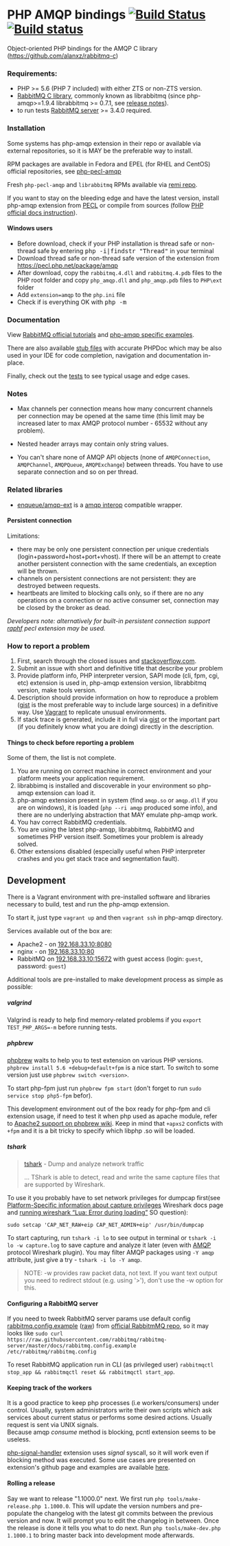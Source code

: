 # PHP AMQP bindings [![Build Status](https://travis-ci.org/php-amqp/php-amqp.svg?branch=master)](https://travis-ci.org/php-amqp/php-amqp) [![Build status](https://ci.appveyor.com/api/projects/status/sv5o1id5oj63w9hu/branch/master?svg=true)](https://ci.appveyor.com/project/lstrojny/php-amqp-7lf47/branch/master)

Object-oriented PHP bindings for the AMQP C library (https://github.com/alanxz/rabbitmq-c)


### Requirements:

 - PHP >= 5.6 (PHP 7 included) with either ZTS or non-ZTS version.
 - [RabbitMQ C library](https://github.com/alanxz/rabbitmq-c), commonly known as librabbitmq
   (since php-amqp>=1.9.4  librabbitmq >= 0.7.1,
   see [release notes](https://pecl.php.net/package-changelog.php?package=amqp)).
 - to run tests [RabbitMQ server](https://www.rabbitmq.com/) >= 3.4.0 required.


### Installation
 
 Some systems has php-amqp extension in their repo or available via external repositories, so it is MAY be the preferable
 way to install.

 RPM packages are available in Fedora and EPEL (for RHEL and CentOS) official repositories,
 see [php-pecl-amqp](https://apps.fedoraproject.org/packages/php-pecl-amqp)
 
 Fresh `php-pecl-amqp` and `librabbitmq` RPMs available via [remi repo](http://rpms.remirepo.net/).

 If you want to stay on the bleeding edge and have the latest version, install php-amqp extension from
 [PECL](http://pecl.php.net/package/amqp) or compile from sources
 (follow [PHP official docs instruction](http://us1.php.net/manual/en/install.pecl.phpize.php)).
 
#### Windows users
 - Before download, check if your PHP installation is thread safe or non-thread safe by entering <kbd>php -i|findstr "Thread"</kbd> in your terminal
 - Download thread safe or non-thread safe version of the extension from https://pecl.php.net/package/amqp
 - After download, copy the `rabbitmq.4.dll` and `rabbitmq.4.pdb` files to the PHP root folder and copy `php_amqp.dll` and `php_amqp.pdb` files to `PHP\ext` folder
 - Add `extension=amqp` to the `php.ini` file
 - Check if is everything OK with <kbd>php -m</kbd>

### Documentation

View [RabbitMQ official tutorials](http://www.rabbitmq.com/getstarted.html) 
and [php-amqp specific examples](https://github.com/rabbitmq/rabbitmq-tutorials/tree/master/php-amqp).

There are also available [stub files](https://github.com/php-amqp/php-amqp/tree/master/stubs) with accurate PHPDoc which
may be also used in your IDE for code completion, navigation and documentation in-place.

Finally, check out the [tests](https://github.com/php-amqp/php-amqp/tree/master/tests) to see typical usage and edge cases.
 
### Notes

  - Max channels per connection means how many concurrent channels per connection may be opened at the same time
    (this limit may be increased later to max AMQP protocol number - 65532 without any problem).

  - Nested header arrays may contain only string values.
  
  - You can't share none of AMQP API objects (none of `AMQPConnection`, `AMQPChannel`, `AMQPQueue`, `AMQPExchange`) between threads.
    You have to use separate connection and so on per thread.
    
### Related libraries

* [enqueue/amqp-ext](https://github.com/php-enqueue/amqp-ext) is a [amqp interop](https://github.com/queue-interop/queue-interop#amqp-interop) compatible wrapper.

#### Persistent connection

  Limitations:

  - there may be only one persistent connection per unique credentials (login+password+host+port+vhost).
    If there will be an attempt to create another persistent connection with the same credentials, an exception will be thrown.
  - channels on persistent connections are not persistent: they are destroyed between requests.
  - heartbeats are limited to blocking calls only, so if there are no any operations on a connection or no active 
    consumer set, connection may be closed by the broker as dead.

*Developers note: alternatively for built-in persistent connection support [raphf](http://pecl.php.net/package/raphf) pecl extension may be used.*

### How to report a problem
 
 1. First, search through the closed issues and [stackoverflow.com](http://stackoverflow.com).
 3. Submit an issue with short and definitive title that describe your problem
 4. Provide platform info, PHP interpreter version, SAPI mode (cli, fpm, cgi, etc) extension is used in, php-amqp extension version, librabbitmq version, make tools version.
 5. Description should provide information on how to reproduce a problem ([gist](https://gist.github.com/) is the most preferable way to include large sources) in a definitive way. Use [Vagrant](http://www.vagrantup.com/) to replicate unusual environments.
 6. If stack trace is generated, include it in full via [gist](https://gist.github.com/) or the important part (if you definitely know what you are doing) directly in the description.
 
#### Things to check before reporting a problem

 Some of them, the list is not complete.

 1. You are running on correct machine in correct environment and your platform meets your application requirement.
 2. librabbimq is installed and discoverable in your environment so php-amqp extension can load it.
 3. php-amqp extension present in system (find `amqp.so` or `amqp.dll` if you are on windows), it is loaded (`php --ri amqp` produced some info), and there are no underlying abstraction that MAY emulate php-amqp work.
 5. You hav correct RabbitMQ credentials.
 6. You are using the latest php-amqp, librabbitmq, RabbitMQ and sometimes PHP version itself. Sometimes your problem is already solved.
 7. Other extensions disabled (especially useful when PHP interpreter crashes and you get stack trace and segmentation fault).


## Development

 There is a Vagrant environment with pre-installed software and libraries necessary to build, test and run the php-amqp extension.

 To start it, just type `vagrant up` and then `vagrant ssh` in php-amqp directory.

 Services available out of the box are:

 - Apache2 - on [192.168.33.10:8080](http://192.168.33.10:8080)
 - nginx - on [192.168.33.10:80](http://192.168.33.10:80)
 - RabbitMQ on [192.168.33.10:15672](http://192.168.33.10:15672/#/login/guest/guest) with guest access (login: `guest`, password: `guest`)

Additional tools are pre-installed to make development process as simple as possible:

##### valgrind

Valgrind is ready to help find memory-related problems if you `export TEST_PHP_ARGS=-m` before running tests.

##### phpbrew

[phpbrew](https://github.com/phpbrew/phpbrew) waits to help you to test extension on various PHP versions.
`phpbrew install 5.6 +debug+default+fpm` is a nice start. To switch to some version just use `phpbrew switch <version>`.

To start php-fpm just run `phpbrew fpm start` (don't forget to run `sudo service stop php5-fpm` befor).

This development environment out of the box ready for php-fpm and cli extension usage, if need to test it when php
used as apache module, refer to [Apache2 support on phpbrew wiki](https://github.com/phpbrew/phpbrew/wiki/Cookbook#apache2-support).
Keep in mind that `+apxs2` conficts with `+fpm` and it is a bit tricky to specify which libphp .so will be loaded.

##### tshark

> [tshark](https://www.wireshark.org/docs/man-pages/tshark.html) - Dump and analyze network traffic
>
> ... TShark is able to detect, read and write the same capture files that are supported by Wireshark.
   
To use it you probably have to set network privileges for dumpcap first(see
[Platform-Specific information about capture privileges](https://wiki.wireshark.org/CaptureSetup/CapturePrivileges) Wireshark docs page
and [running wireshark “Lua: Error during loading”](http://askubuntu.com/questions/454734/running-wireshark-lua-error-during-loading) SO question):
   
   `sudo setcap 'CAP_NET_RAW+eip CAP_NET_ADMIN+eip' /usr/bin/dumpcap` 

To start capturing, run `tshark -i lo` to see output in terminal or `tshark -i lo -w capture.log` to save capture and
analyze it later (even with [AMQP](https://wiki.wireshark.org/AMQP) protocol Wireshark plugin). You may filter AMQP packages
using `-Y amqp` attribute, just give a try - `tshark -i lo -Y amqp`.
   
> NOTE: -w provides raw packet data, not text. If you want text output you need to redirect stdout (e.g. using '>'), don't use the -w option for this.


#### Configuring a RabbitMQ server

If you need to tweek RabbitMQ server params use default config
[rabbitmq.config.example](https://github.com/rabbitmq/rabbitmq-server/blob/master/docs/rabbitmq.config.example)
([raw](https://raw.githubusercontent.com/rabbitmq/rabbitmq-server/master/docs/rabbitmq.config.example))
from [official RabbitmMQ repo](https://github.com/rabbitmq/rabbitmq-server), so it may looks like 
`sudo curl https://raw.githubusercontent.com/rabbitmq/rabbitmq-server/master/docs/rabbitmq.config.example /etc/rabbitmq/rabbitmq.config`
 
To reset RabbitMQ application run in CLI (as privileged user) `rabbitmqctl stop_app && rabbitmqctl reset && rabbitmqctl start_app`.

#### Keeping track of the workers
 It is a good practice to keep php processes (i.e workers/consumers) under control. Usually, system administrators write their own scripts which ask services about current status or performs some desired actions. Usually request is sent via UNIX signals.<br />
 Because amqp <i>consume</i> method is blocking, pcntl extension seems to be useless.
 
 [php-signal-handler](https://github.com/RST-com-pl/php-signal-handler) extension uses <i>signal</i> syscall,
 so it will work even if blocking method was executed.
 Some use cases are presented on extension's github page and examples are available [here](https://github.com/php-amqp/php-amqp/pull/89).


#### Rolling a release
Say we want to release "1.1000.0" next. We first run `php tools/make-release.php 1.1000.0`. This will update the version
numbers and pre-populate the changelog with the latest git commits between the previous version and now. It will prompt
you to edit the changelog in between. Once the release is done it tells you what to do next.
Run `php tools/make-dev.php 1.1000.1` to bring master back into development mode afterwards.
